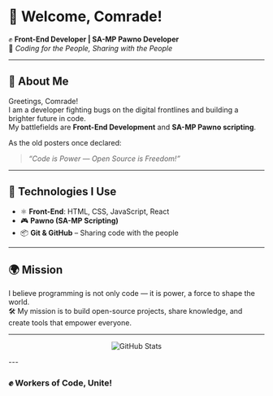 # 🚩 Welcome, Comrade!

✊ **Front-End Developer | SA-MP Pawno Developer**  
📂 _Coding for the People, Sharing with the People_

---

## 📖 About Me
Greetings, Comrade!  
I am a developer fighting bugs on the digital frontlines and building a brighter future in code.  
My battlefields are **Front-End Development** and **SA-MP Pawno scripting**.  

As the old posters once declared:  
> *“Code is Power — Open Source is Freedom!”*

---

## 🔨 Technologies I Use
- ⚛️ **Front-End**: HTML, CSS, JavaScript, React  
- 🎮 **Pawno (SA-MP Scripting)**  
- 📦 **Git & GitHub** – Sharing code with the people  

---

## 🌍 Mission
I believe programming is not only code — it is power, a force to shape the world.  
🛠 My mission is to build open-source projects, share knowledge, and create tools that empower everyone.  

---
<div align="center">

![GitHub Stats](https://github-readme-stats.vercel.app/api?username=YOURUSERNAME&show_icons=true&theme=radical)

</div>
---

### ✊ Workers of Code, Unite!
